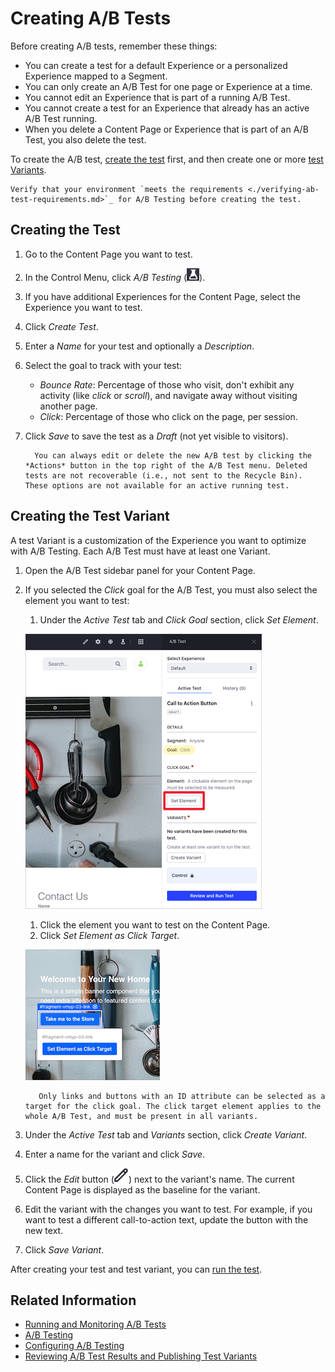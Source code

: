 # Creating A/B Tests

Before creating A/B tests, remember these things: 

- You can create a test for a default Experience or a personalized Experience mapped to a Segment.
- You can only create an A/B Test for one page or Experience at a time.
- You cannot edit an Experience that is part of a running A/B Test.
- You cannot create a test for an Experience that already has an active A/B Test running.
- When you delete a Content Page or Experience that is part of an A/B Test, you also delete the test.

To create the A/B test, [create the test](#creating-the-test) first, and then create one or more [test Variants](#creating-the-test-variants).

```note::
Verify that your environment `meets the requirements <./verifying-ab-test-requirements.md>`_ for A/B Testing before creating the test.
```

## Creating the Test

1. Go to the Content Page you want to test. 
1. In the Control Menu, click *A/B Testing* (![A/B Test icon](../../../images/icon-ab-testing.png)).
1. If you have additional Experiences for the Content Page, select the Experience you want to test.
1. Click *Create Test*.
1. Enter a *Name* for your test and optionally a *Description*.
1. Select the goal to track with your test:

   - *Bounce Rate*: Percentage of those who visit, don't exhibit any activity (like *click* or *scroll*), and navigate away without visiting another page.
   - *Click*: Percentage of those who click on the page, per session.

1. Click *Save* to save the test as a *Draft* (not yet visible to visitors).

    ```note::
      You can always edit or delete the new A/B test by clicking the *Actions* button in the top right of the A/B Test menu. Deleted tests are not recoverable (i.e., not sent to the Recycle Bin). These options are not available for an active running test.
    ```

## Creating the Test Variant

A test Variant is a customization of the Experience you want to optimize with A/B Testing. Each A/B Test must have at least one Variant.

1. Open the A/B Test sidebar panel for your Content Page.
1. If you selected the *Click* goal for the A/B Test, you must also select the element you want to test:
    1. Under the *Active Test* tab and *Click Goal* section, click *Set Element*.

     ![Click the Set Element to configure the element for your test](./creating-ab-tests/images/03.png)

    1. Click the element you want to test on the Content Page.
    1. Click *Set Element as Click Target*. 

     ![Click the Set Element as Click Target button to select it.](./creating-ab-tests/images/01.png)

     ```note::
        Only links and buttons with an ID attribute can be selected as a target for the click goal. The click target element applies to the whole A/B Test, and must be present in all variants.
     ```

1. Under the *Active Test* tab and *Variants* section, click *Create Variant*.
1. Enter a name for the variant and click *Save*.
1. Click the *Edit* button (![Edit icon](../../../images/icon-edit.png)) next to the variant's name. The current Content Page is displayed as the baseline for the variant.

1. Edit the variant with the changes you want to test. For example, if you want to test a different call-to-action text, update the button with the new text.
1. Click *Save Variant*.

After creating your test and test variant, you can [run the test](./running-and-monitoring-ab-tests).

## Related Information

- [Running and Monitoring A/B Tests](./running-and-monitoring-ab-tests)
- [A/B Testing](./ab-testing.md)
- [Configuring A/B Testing](./configuring-ab-testing.md)
- [Reviewing A/B Test Results and Publishing Test Variants](./reviewing-ab-test-results-and-publishing-test-variants.md)
